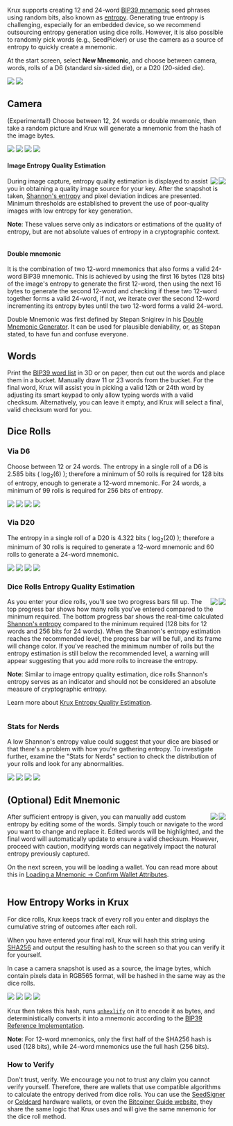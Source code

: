 Krux supports creating 12 and 24-word [BIP39 mnemonic](https://github.com/bitcoin/bips/blob/master/bip-0039.mediawiki) seed phrases using random bits, also known as [entropy](https://en.wikipedia.org/wiki/Entropy_(computing)). Generating true entropy is challenging, especially for an embedded device, so we recommend outsourcing entropy generation using dice rolls. However, it is also possible to randomly pick words (e.g., SeedPicker) or use the camera as a source of entropy to quickly create a mnemonic.

At the start screen, select **New Mnemonic**, and choose between camera, words, rolls of a D6 (standard six-sided die), or a D20 (20-sided die).

<img src="../../../img/maixpy_amigo/new-mnemonic-options-300.png" class="amigo">
<img src="../../../img/maixpy_m5stickv/new-mnemonic-options-250.png" class="m5stickv">

## Camera
(Experimental!) Choose between 12, 24 words or double mnemonic, then take a random picture and Krux will generate a mnemonic from the hash of the image bytes.

<img src="../../../img/maixpy_amigo/new-mnemonic-via-snapshot-prompt-300.png" class="amigo">
<img src="../../../img/maixpy_amigo/new-mnemonic-via-snapshot-capturing-300.png" class="amigo">
<img src="../../../img/maixpy_m5stickv/new-mnemonic-via-snapshot-prompt-250.png" class="m5stickv">
<img src="../../../img/maixpy_m5stickv/new-mnemonic-via-snapshot-capturing-250.png" class="m5stickv">

#### Image Entropy Quality Estimation
<img src="../../../img/maixpy_m5stickv/new-mnemonic-via-snapshot-entropy-estimation-250.png" align="right" class="m5stickv">
<img src="../../../img/maixpy_amigo/new-mnemonic-via-snapshot-entropy-estimation-300.png" align="right" class="amigo">

During image capture, entropy quality estimation is displayed to assist you in obtaining a quality image source for your key. After the snapshot is taken, [Shannon's entropy](https://en.wikipedia.org/wiki/Entropy_(information_theory)) and pixel deviation indices are presented. Minimum thresholds are established to prevent the use of poor-quality images with low entropy for key generation.

**Note**: These values ​​serve only as indicators or estimations of the quality of entropy, but are not absolute values ​​of entropy in a cryptographic context.

<div style="clear: both"></div>

#### Double mnemonic
It is the combination of two 12-word mnemonics that also forms a valid 24-word BIP39 mnemonic. This is achieved by using the first 16 bytes (128 bits) of the image's entropy to generate the first 12-word, then using the next 16 bytes to generate the second 12-word and checking if these two 12-word together forms a valid 24-word, if not, we iterate over the second 12-word incrementing its entropy bytes until the two 12-word forms a valid 24-word.

Double Mnemonic was first defined by Stepan Snigirev in his [Double Mnemonic Generator](https://stepansnigirev.github.io/seed-tools/double_mnemonic.html). It can be used for plausible deniability, or, as Stepan stated, to have fun and confuse everyone.

## Words
Print the [BIP39 word list](https://github.com/bitcoin/bips/blob/master/bip-0039/english.txt) in 3D or on paper, then cut out the words and place them in a bucket. Manually draw 11 or 23 words from the bucket.
For the final word, Krux will assist you in picking a valid 12th or 24th word by adjusting its smart keypad to only allow typing words with a valid checksum. Alternatively, you can leave it empty, and Krux will select a final, valid checksum word for you.

## Dice Rolls
### Via D6
Choose between 12 or 24 words. The entropy in a single roll of a D6 is 2.585 bits ( log<sub>2</sub>(6) ); therefore a minimum of 50 rolls is required for 128 bits of entropy, enough to generate a 12-word mnemonic. For 24 words, a minimum of 99 rolls is required for 256 bits of entropy.

<img src="../../../img/maixpy_amigo/new-mnemonic-via-d6-roll-1-300.png" class="amigo">
<img src="../../../img/maixpy_amigo/new-mnemonic-via-d6-last-n-rolls-300.png" class="amigo">
<img src="../../../img/maixpy_m5stickv/new-mnemonic-via-d6-roll-1-250.png" class="m5stickv">
<img src="../../../img/maixpy_m5stickv/new-mnemonic-via-d6-last-n-rolls-250.png" class="m5stickv">

### Via D20
The entropy in a single roll of a D20 is 4.322 bits ( log<sub>2</sub>(20) ); therefore a minimum of 30 rolls is required to generate a 12-word mnemonic and 60 rolls to generate a 24-word mnemonic.

<img src="../../../img/maixpy_amigo/new-mnemonic-via-d20-roll-1-300.png" class="amigo">
<img src="../../../img/maixpy_amigo/new-mnemonic-via-d20-last-n-rolls-300.png" class="amigo">
<img src="../../../img/maixpy_m5stickv/new-mnemonic-via-d20-roll-1-250.png" class="m5stickv">
<img src="../../../img/maixpy_m5stickv/new-mnemonic-via-d20-last-n-rolls-250.png" class="m5stickv">

### Dice Rolls Entropy Quality Estimation
<img src="../../../img/maixpy_m5stickv/new-mnemonic-via-d6-roll-string-250.png" align="right" class="m5stickv">
<img src="../../../img/maixpy_amigo/new-mnemonic-via-d6-roll-string-300.png" align="right" class="amigo">

As you enter your dice rolls, you'll see two progress bars fill up. The top progress bar shows how many rolls you've entered compared to the minimum required. The bottom progress bar shows the real-time calculated [Shannon's entropy](https://en.wikipedia.org/wiki/Entropy_(information_theory)) compared to the minimum required (128 bits for 12 words and 256 bits for 24 words). When the Shannon's entropy estimation reaches the recommended level, the progress bar will be full, and its frame will change color. If you've reached the minimum number of rolls but the entropy estimation is still below the recommended level, a warning will appear suggesting that you add more rolls to increase the entropy.

**Note**: Similar to image entropy quality estimation, dice rolls Shannon's entropy serves as an indicator and should not be considered an absolute measure of cryptographic entropy.

Learn more about [Krux Entropy Quality Estimation](../features/entropy.md).

<div style="clear: both"></div>

### Stats for Nerds
A low Shannon's entropy value could suggest that your dice are biased or that there's a problem with how you're gathering entropy. To investigate further, examine the "Stats for Nerds" section to check the distribution of your rolls and look for any abnormalities.

<img src="../../../img/maixpy_amigo/new-mnemonic-via-d6-roll-nerd-stats-300.png" class="amigo">
<img src="../../../img/maixpy_amigo/new-mnemonic-via-d20-roll-nerd-stats-300.png" class="amigo">
<img src="../../../img/maixpy_m5stickv/new-mnemonic-via-d6-roll-nerd-stats-250.png" class="m5stickv">
<img src="../../../img/maixpy_m5stickv/new-mnemonic-via-d20-roll-nerd-stats-250.png" class="m5stickv">


## (Optional) Edit Mnemonic
<img src="../../../img/maixpy_m5stickv/new-mnemonic-edited-250.png" align="right" class="m5stickv">
<img src="../../../img/maixpy_amigo/new-mnemonic-edited-300.png" align="right" class="amigo">

After sufficient entropy is given, you can manually add custom entropy by editing some of the words. Simply touch or navigate to the word you want to change and replace it. Edited words will be highlighted, and the final word will automatically update to ensure a valid checksum. However, proceed with caution, modifying words can negatively impact the natural entropy previously captured.

On the next screen, you will be loading a wallet. You can read more about this in [Loading a Mnemonic -> Confirm Wallet Attributes](./loading-a-mnemonic.md/#confirm-wallet-attributes).

<div style="clear: both"></div>

## How Entropy Works in Krux
For dice rolls, Krux keeps track of every roll you enter and displays the cumulative string of outcomes after each roll. 

When you have entered your final roll, Krux will hash this string using [SHA256](https://en.bitcoin.it/wiki/SHA-256) and output the resulting hash to the screen so that you can verify it for yourself.

In case a camera snapshot is used as a source, the image bytes, which contain pixels data in RGB565 format, will be hashed in the same way as the dice rolls.

<img src="../../../img/maixpy_amigo/new-mnemonic-via-snapshot-sha256-300.png" class="amigo">
<img src="../../../img/maixpy_amigo/new-mnemonic-via-d6-roll-sha256-300.png" class="amigo">
<img src="../../../img/maixpy_m5stickv/new-mnemonic-via-snapshot-sha256-250.png" class="m5stickv">
<img src="../../../img/maixpy_m5stickv/new-mnemonic-via-d6-roll-sha256-250.png" class="m5stickv">

Krux then takes this hash, runs [`unhexlify`](https://docs.python.org/3/library/binascii.html#binascii.unhexlify) on it to encode it as bytes, and deterministically converts it into a mnemonic according to the [BIP39 Reference Implementation](https://github.com/trezor/python-mnemonic/blob/6b7ebdb3624bbcae1a7b3c5485427a5587795120/src/mnemonic/mnemonic.py#L189-L207).

**Note**: For 12-word mnemonics, only the first half of the SHA256 hash is used (128 bits), while 24-word mnemonics use the full hash (256 bits).

### How to Verify
Don't trust, verify. We encourage you not to trust any claim you cannot verify yourself. Therefore, there are wallets that use compatible algorithms to calculate the entropy derived from dice rolls. You can use the [SeedSigner](https://seedsigner.com/) or [Coldcard](https://coldcard.com/) hardware wallets, or even the [Bitcoiner Guide website](https://bitcoiner.guide/seed/), they share the same logic that Krux uses and will give the same mnemonic for the dice roll method.
